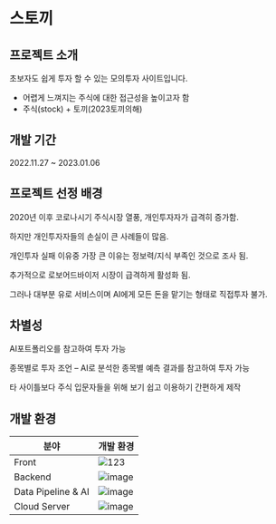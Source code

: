 # 스토끼

## 프로젝트 소개

초보자도 쉽게 투자 할 수 있는 모의투자 사이트입니다.
- 어렵게 느껴지는 주식에 대한 접근성을 높이고자 함
- 주식(stock) + 토끼(2023토끼의해)

## 개발 기간

2022.11.27 ~ 2023.01.06

## 프로젝트 선정 배경

2020년 이후 코로나시기 주식시장 열풍, 개인투자자가 급격히 증가함.

하지만 개인투자자들의 손실이 큰 사례들이 많음.

개인투자 실패 이유중 가장 큰 이유는 정보력/지식 부족인 것으로 조사 됨.

추가적으로 로보어드바이저 시장이 급격하게 활성화 됨.

그러나 대부분 유로 서비스이며 AI에게 모든 돈을 맡기는 형태로 직접투자 불가.

## 차별성

AI포트폴리오를 참고하여 투자 가능

종목별로 투자 조언 – AI로 분석한 종목별 예측 결과를 참고하여 투자 가능

타 사이틀보다 주식 입문자들을 위해 보기 쉽고 이용하기 간편하게 제작

## 개발 환경
|분야|개발 환경|
|---|---|
|Front|![123](https://user-images.githubusercontent.com/97291618/215203295-1948ca59-4ef2-47ba-b77f-11edf73ab0be.jpg)|
|Backend|![image](https://user-images.githubusercontent.com/97291618/215204451-0bba626b-7d38-4a3c-be6f-0ba14fa9dc57.png)|
|Data Pipeline & AI|![image](https://user-images.githubusercontent.com/97291618/215204570-4f256419-e402-4750-b0d9-43728bc95329.png)|
|Cloud Server|![image](https://user-images.githubusercontent.com/97291618/215204630-78d0d97f-e878-44e6-a482-fe404d977745.png)|

